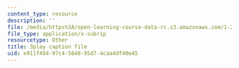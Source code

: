 ```yaml
---
content_type: resource
description: ''
file: /media/https%3A/open-learning-course-data-rc.s3.amazonaws.com/1-258j-public-transportation-systems-spring-2017/e911f49497c4584895d74caa4df40e45_FTwuE36SUA.vtt
file_type: application/x-subrip
resourcetype: Other
title: 3play caption file
uid: e911f494-97c4-5848-95d7-4caa4df40e45
---
```

